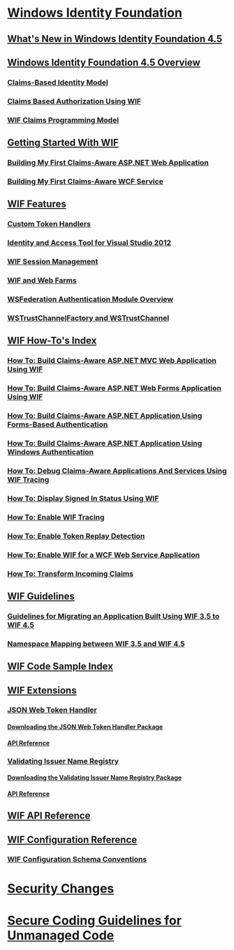 # [Windows Identity Foundation](index.md)
## [What's New in Windows Identity Foundation 4.5](whats-new-in-wif.md)
## [Windows Identity Foundation 4.5 Overview](wif-overview.md)
### [Claims-Based Identity Model](claims-based-identity-model.md)
### [Claims Based Authorization Using WIF](claims-based-authorization-using-wif.md)
### [WIF Claims Programming Model](wif-claims-programming-model.md)
## [Getting Started With WIF](getting-started-with-wif.md)
### [Building My First Claims-Aware ASP.NET Web Application](building-my-first-claims-aware-aspnet-web-app.md)
### [Building My First Claims-Aware WCF Service](building-my-first-claims-aware-wcf-service.md)
## [WIF Features](wif-features.md)
### [Custom Token Handlers](custom-token-handlers.md)
### [Identity and Access Tool for Visual Studio 2012](identity-and-access-tool-for-vs.md)
### [WIF Session Management](wif-session-management.md)
### [WIF and Web Farms](wif-and-web-farms.md)
### [WSFederation Authentication Module Overview](wsfederation-authentication-module-overview.md)
### [WSTrustChannelFactory and WSTrustChannel](wstrustchannelfactory-and-wstrustchannel.md)
## [WIF How-To's Index](wif-how-tos-index.md)
### [How To: Build Claims-Aware ASP.NET MVC Web Application Using WIF](how-to-build-claims-aware-aspnet-mvc-web-app-using-wif.md)
### [How To: Build Claims-Aware ASP.NET Web Forms Application Using WIF](how-to-build-claims-aware-aspnet-web-forms-app-using-wif.md)
### [How To: Build Claims-Aware ASP.NET Application Using Forms-Based Authentication](claims-aware-aspnet-app-forms-authentication.md)
### [How To: Build Claims-Aware ASP.NET Application Using Windows Authentication](how-to-build-claims-aware-aspnet-app-using-windows-authentication.md)
### [How To: Debug Claims-Aware Applications And Services Using WIF Tracing](how-to-debug-claims-aware-applications-and-services-using-wif-tracing.md)
### [How To: Display Signed In Status Using WIF](how-to-display-signed-in-status-using-wif.md)
### [How To: Enable WIF Tracing](how-to-enable-wif-tracing.md)
### [How To: Enable Token Replay Detection](how-to-enable-token-replay-detection.md)
### [How To: Enable WIF for a WCF Web Service Application](how-to-enable-wif-for-a-wcf-web-service-application.md)
### [How To: Transform Incoming Claims](how-to-transform-incoming-claims.md)
## [WIF Guidelines](wif-guidelines.md)
### [Guidelines for Migrating an Application Built Using WIF 3.5 to WIF 4.5](guidelines-for-migrating-an-application-built-using-wif-3-5-to-wif-4-5.md)
### [Namespace Mapping between WIF 3.5 and WIF 4.5](namespace-mapping-between-wif-3-5-and-wif-4-5.md)
## [WIF Code Sample Index](wif-code-sample-index.md)
## [WIF Extensions](wif-extensions.md)
### [JSON Web Token Handler](json-web-token-handler.md)
#### [Downloading the JSON Web Token Handler Package](downloading-the-json-web-token-handler-package.md)
#### [API Reference](json-web-token-handler-api-reference.md)
### [Validating Issuer Name Registry](validating-issuer-name-registry.md)
#### [Downloading the Validating Issuer Name Registry Package](downloading-the-validating-issuer-name-registry-package.md)
#### [API Reference](validating-issuer-name-registry-api-reference.md)
## [WIF API Reference](wif-api-reference.md)
## [WIF Configuration Reference](wif-configuration-reference.md)
### [WIF Configuration Schema Conventions](wif-configuration-schema-conventions.md)
# [Security Changes](security-changes.md)
# [Secure Coding Guidelines for Unmanaged Code](secure-coding-guidelines-for-unmanaged-code.md)
